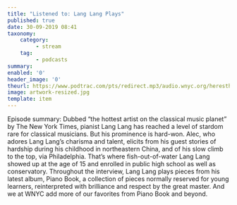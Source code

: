 ```yaml
---
title: "Listened to: Lang Lang Plays"
published: true
date: 30-09-2019 08:41
taxonomy:
    category:
         - stream
    tag:
         - podcasts
summary:
enabled: '0'
header_image: '0'
theurl: https://www.podtrac.com/pts/redirect.mp3/audio.wnyc.org/heresthething/heresthething091719_langpod.mp3
image: artwork-resized.jpg
template: item
---
```

 
Episode summary: Dubbed “the hottest artist on the classical music planet” by The New York Times, pianist Lang Lang has reached a level of stardom rare for classical musicians. But his prominence is hard-won. Alec, who adores Lang Lang’s charisma and talent, elicits from his guest stories of hardship during his childhood in northeastern China, and of his slow climb to the top, via Philadelphia. That’s where fish-out-of-water Lang Lang showed up at the age of 15 and enrolled in public high school as well as conservatory. Throughout the interview, Lang Lang plays pieces from his latest album, Piano Book, a collection of pieces normally reserved for young learners, reinterpreted with brilliance and respect by the great master. And we at WNYC add more of our favorites from Piano Book and beyond.
